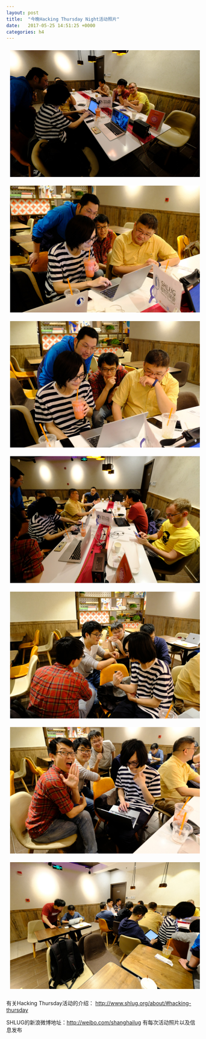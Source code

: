```yaml
---
layout: post
title:  "今晚Hacking Thursday Night活动照片"
date:   2017-05-25 14:51:25 +0000
categories: h4
---
```


[<img style='margin:10px;' src='https://raw.githubusercontent.com/shanghailug/res2017/master/h525.h4/h525_1942_5300+08.1920p.jpg'>](https://raw.githubusercontent.com/shanghailug/res2017/master/h525.h4/h525_1942_5300+08.JPG)
[<img style='margin:10px;' src='https://raw.githubusercontent.com/shanghailug/res2017/master/h525.h4/h525_1943_2100+08.1920p.jpg'>](https://raw.githubusercontent.com/shanghailug/res2017/master/h525.h4/h525_1943_2100+08.JPG)
[<img style='margin:10px;' src='https://raw.githubusercontent.com/shanghailug/res2017/master/h525.h4/h525_1944_2500+08.1920p.jpg'>](https://raw.githubusercontent.com/shanghailug/res2017/master/h525.h4/h525_1944_2500+08.JPG)
[<img style='margin:10px;' src='https://raw.githubusercontent.com/shanghailug/res2017/master/h525.h4/h525_2003_2000+08.1920p.jpg'>](https://raw.githubusercontent.com/shanghailug/res2017/master/h525.h4/h525_2003_2000+08.JPG)
[<img style='margin:10px;' src='https://raw.githubusercontent.com/shanghailug/res2017/master/h525.h4/h525_2013_4200+08.1920p.jpg'>](https://raw.githubusercontent.com/shanghailug/res2017/master/h525.h4/h525_2013_4200+08.JPG)
[<img style='margin:10px;' src='https://raw.githubusercontent.com/shanghailug/res2017/master/h525.h4/h525_2016_2000+08.1920p.jpg'>](https://raw.githubusercontent.com/shanghailug/res2017/master/h525.h4/h525_2016_2000+08.JPG)
[<img style='margin:10px;' src='https://raw.githubusercontent.com/shanghailug/res2017/master/h525.h4/h525_2024_5600+08.1920p.jpg'>](https://raw.githubusercontent.com/shanghailug/res2017/master/h525.h4/h525_2024_5600+08.JPG)

有关Hacking Thursday活动的介绍：
http://www.shlug.org/about/#hacking-thursday

SHLUG的新浪微博地址：http://weibo.com/shanghailug 有每次活动照片以及信息发布



